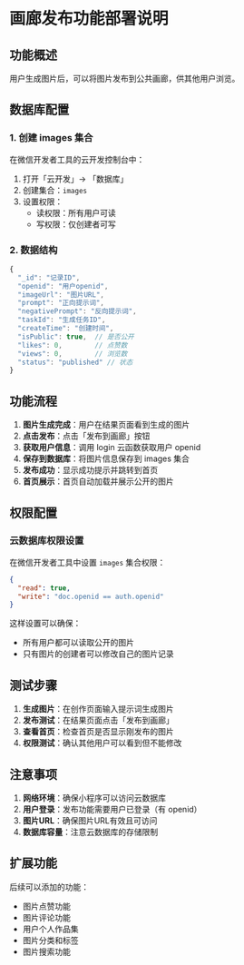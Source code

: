 # 画廊发布功能部署说明

## 功能概述

用户生成图片后，可以将图片发布到公共画廊，供其他用户浏览。

## 数据库配置

### 1. 创建 images 集合

在微信开发者工具的云开发控制台中：

1. 打开「云开发」-> 「数据库」
2. 创建集合：`images`
3. 设置权限：
   - 读权限：所有用户可读
   - 写权限：仅创建者可写

### 2. 数据结构

```javascript
{
  "_id": "记录ID",
  "openid": "用户openid",
  "imageUrl": "图片URL",
  "prompt": "正向提示词",
  "negativePrompt": "反向提示词",
  "taskId": "生成任务ID",
  "createTime": "创建时间",
  "isPublic": true,  // 是否公开
  "likes": 0,        // 点赞数
  "views": 0,        // 浏览数
  "status": "published" // 状态
}
```

## 功能流程

1. **图片生成完成**：用户在结果页面看到生成的图片
2. **点击发布**：点击「发布到画廊」按钮
3. **获取用户信息**：调用 login 云函数获取用户 openid
4. **保存到数据库**：将图片信息保存到 images 集合
5. **发布成功**：显示成功提示并跳转到首页
6. **首页展示**：首页自动加载并展示公开的图片

## 权限配置

### 云数据库权限设置

在微信开发者工具中设置 `images` 集合权限：

```json
{
  "read": true,
  "write": "doc.openid == auth.openid"
}
```

这样设置可以确保：
- 所有用户都可以读取公开的图片
- 只有图片的创建者可以修改自己的图片记录

## 测试步骤

1. **生成图片**：在创作页面输入提示词生成图片
2. **发布测试**：在结果页面点击「发布到画廊」
3. **查看首页**：检查首页是否显示刚发布的图片
4. **权限测试**：确认其他用户可以看到但不能修改

## 注意事项

1. **网络环境**：确保小程序可以访问云数据库
2. **用户登录**：发布功能需要用户已登录（有 openid）
3. **图片URL**：确保图片URL有效且可访问
4. **数据库容量**：注意云数据库的存储限制

## 扩展功能

后续可以添加的功能：
- 图片点赞功能
- 图片评论功能
- 用户个人作品集
- 图片分类和标签
- 图片搜索功能